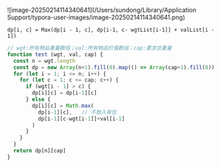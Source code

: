 ![image-20250214114340641](/Users/sundong/Library/Application Support/typora-user-images/image-20250214114340641.png)

```
dp[i, c] = Max(dp[i - 1, c], dp[i-1, c- wgtList[i-1]] + valList[i - 1])
```

```javascript
// wgt:所有物品重量数组；val:所有物品价值数组；cap:要求总重量
function test (wgt, val, cap) {
  const n = wgt.length
  const dp = new Array(n+1).fill(0).map(() => Array(cap+1).fill(0))
  for (let i = 1; i <= n; i++) {
    for (let c = 1; c <= cap; c++) {
      if (wgt[i - 1] > c) {
        dp[i][c] = dp[i-1][c]
      } else {
        dp[i][c] = Math.max(
          dp[i-1][c],   // 不放入背包
          dp[i-1][c-wgt[i-1]]+val[i-1]
        )
      }
    }
  }
  return dp[n][cap]
}
```

